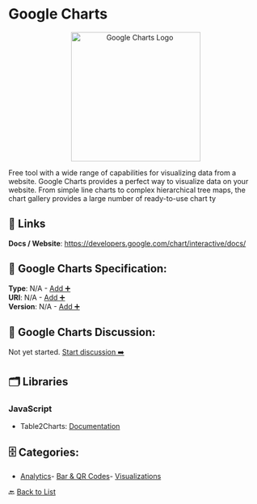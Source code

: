# Google Charts
<p align="center">
    <img width="256" src="https://raw.githubusercontent.com/apis-list/apis-list/main/apis/google-charts/logo_256x256.png" alt="Google Charts Logo"/>
</p>
Free tool with a wide range of capabilities for visualizing data from a website. Google Charts provides a perfect way to visualize data on your website. From simple line charts to complex hierarchical tree maps, the chart gallery provides a large number of ready-to-use chart ty

##  🔗 Links
**Docs / Website**: https://developers.google.com/chart/interactive/docs/

## 🧬 Google Charts Specification:
**Type**: N/A - [Add ➕](https://github.com/apis-list/apis-list/edit/main/apis.yaml#L8443)  
**URI**: N/A - [Add ➕](https://github.com/apis-list/apis-list/edit/main/apis.yaml#L8443)  
**Version**: N/A - [Add ➕](https://github.com/apis-list/apis-list/edit/main/apis.yaml#L8443)

## 💬 Google Charts Discussion:
Not yet started. [Start discussion ➡️](https://github.com/apis-list/apis-list/discussions/new)

## 🗂️ Libraries
### JavaScript
- Table2Charts: [Documentation](http://labs.umaniac.com/projects/table2charts/)


## 🗄️ Categories:
- [Analytics](https://github.com/apis-list/apis-list#analytics-)- [Bar & QR Codes](https://github.com/apis-list/apis-list#bar--qr-codes-)- [Visualizations](https://github.com/apis-list/apis-list#visualizations-)

🔙  [Back to List](https://github.com/apis-list/apis-list)
